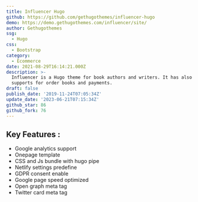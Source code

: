 ```yaml
---
title: Influencer Hugo
github: https://github.com/gethugothemes/influencer-hugo
demo: https://demo.gethugothemes.com/influencer/site/
author: Gethugothemes
ssg:
  - Hugo
css:
  - Bootstrap
category:
  - Ecommerce
date: 2021-08-29T16:14:21.000Z
description: >-
  Influencer is a Hugo theme for book authors and writers. It has also Snipcart
  supports for order books and payments.
draft: false
publish_date: '2019-11-24T07:05:34Z'
update_date: '2023-06-21T07:15:34Z'
github_star: 86
github_fork: 76
---
```


## Key Features :

- Google analytics support
- Onepage template
- CSS and Js bundle with hugo pipe
- Netlify settings predefine
- GDPR consent enable
- Google page speed optimized
- Open graph meta tag
- Twitter card meta tag
